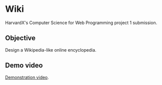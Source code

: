 # Wiki

HarvardX's Computer Science for Web Programming project 1 submission.

## Objective

Design a Wikipedia-like online encyclopedia.

## Demo video

[Demonstration video](https://youtu.be/ANBIkapFCRw).
